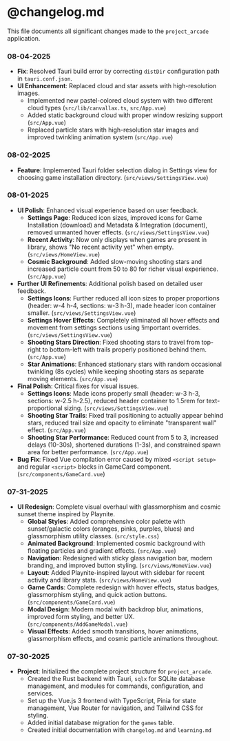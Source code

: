 # @changelog.md

This file documents all significant changes made to the `project_arcade` application.

### 08-04-2025

- **Fix**: Resolved Tauri build error by correcting `distDir` configuration path in `tauri.conf.json`.
- **UI Enhancement**: Replaced cloud and star assets with high-resolution images.
  - Implemented new pastel-colored cloud system with two different cloud types (`src/lib/canvallax.ts`, `src/App.vue`)
  - Added static background cloud with proper window resizing support (`src/App.vue`)
  - Replaced particle stars with high-resolution star images and improved twinkling animation system (`src/App.vue`)

### 08-02-2025

- **Feature**: Implemented Tauri folder selection dialog in Settings view for choosing game installation directory. (`src/views/SettingsView.vue`)

### 08-01-2025

- **UI Polish**: Enhanced visual experience based on user feedback.
  - **Settings Page**: Reduced icon sizes, improved icons for Game Installation (download) and Metadata & Integration (document), removed unwanted hover effects. (`src/views/SettingsView.vue`)
  - **Recent Activity**: Now only displays when games are present in library, shows "No recent activity yet" when empty. (`src/views/HomeView.vue`)
  - **Cosmic Background**: Added slow-moving shooting stars and increased particle count from 50 to 80 for richer visual experience. (`src/App.vue`)
- **Further UI Refinements**: Additional polish based on detailed user feedback.
  - **Settings Icons**: Further reduced all icon sizes to proper proportions (header: w-4 h-4, sections: w-3 h-3), made header icon container smaller. (`src/views/SettingsView.vue`)
  - **Settings Hover Effects**: Completely eliminated all hover effects and movement from settings sections using !important overrides. (`src/views/SettingsView.vue`)
  - **Shooting Stars Direction**: Fixed shooting stars to travel from top-right to bottom-left with trails properly positioned behind them. (`src/App.vue`)
  - **Star Animations**: Enhanced stationary stars with random occasional twinkling (8s cycles) while keeping shooting stars as separate moving elements. (`src/App.vue`)
- **Final Polish**: Critical fixes for visual issues.
  - **Settings Icons**: Made icons properly small (header: w-3 h-3, sections: w-2.5 h-2.5), reduced header container to 1.5rem for text-proportional sizing. (`src/views/SettingsView.vue`)
  - **Shooting Star Trails**: Fixed trail positioning to actually appear behind stars, reduced trail size and opacity to eliminate "transparent wall" effect. (`src/App.vue`)
  - **Shooting Star Performance**: Reduced count from 5 to 3, increased delays (10-30s), shortened durations (1-3s), and constrained spawn area for better performance. (`src/App.vue`)
- **Bug Fix**: Fixed Vue compilation error caused by mixed `<script setup>` and regular `<script>` blocks in GameCard component. (`src/components/GameCard.vue`)

### 07-31-2025

- **UI Redesign**: Complete visual overhaul with glassmorphism and cosmic sunset theme inspired by Playnite.
  - **Global Styles**: Added comprehensive color palette with sunset/galactic colors (oranges, pinks, purples, blues) and glassmorphism utility classes. (`src/style.css`)
  - **Animated Background**: Implemented cosmic background with floating particles and gradient effects. (`src/App.vue`)
  - **Navigation**: Redesigned with sticky glass navigation bar, modern branding, and improved button styling. (`src/views/HomeView.vue`)
  - **Layout**: Added Playnite-inspired layout with sidebar for recent activity and library stats. (`src/views/HomeView.vue`)
  - **Game Cards**: Complete redesign with hover effects, status badges, glassmorphism styling, and quick action buttons. (`src/components/GameCard.vue`)
  - **Modal Design**: Modern modal with backdrop blur, animations, improved form styling, and better UX. (`src/components/AddGameModal.vue`)
  - **Visual Effects**: Added smooth transitions, hover animations, glassmorphism effects, and cosmic particle animations throughout.

### 07-30-2025

- **Project**: Initialized the complete project structure for `project_arcade`.
  - Created the Rust backend with Tauri, `sqlx` for SQLite database management, and modules for commands, configuration, and services.
  - Set up the Vue.js 3 frontend with TypeScript, Pinia for state management, Vue Router for navigation, and Tailwind CSS for styling.
  - Added initial database migration for the `games` table.
  - Created initial documentation with `changelog.md` and `learning.md`
